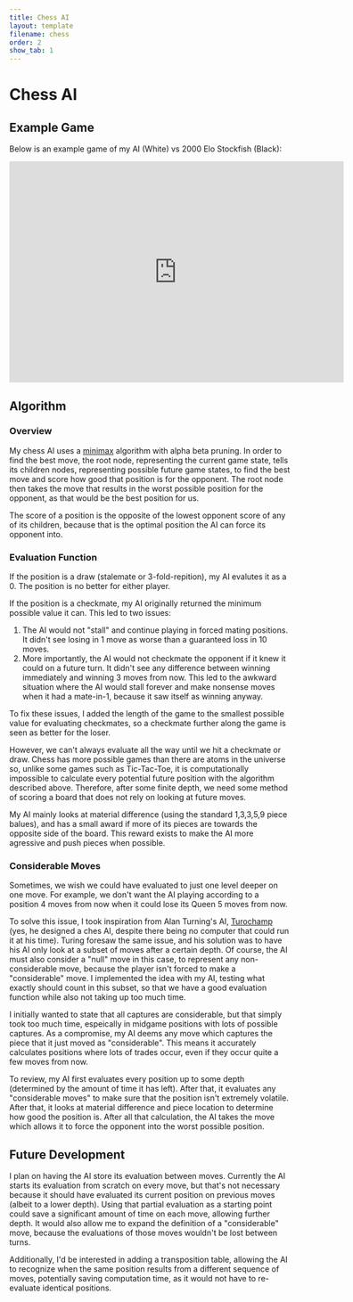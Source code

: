 ```yaml
---
title: Chess AI
layout: template
filename: chess
order: 2
show_tab: 1
--- 
```


# Chess AI

## Example Game
Below is an example game of my AI (White) vs 2000 Elo Stockfish (Black):

<iframe src="https://lichess.org/embed/BHLqEa1J#0?theme=auto&bg=auto"
width=600 height=397 frameborder=0></iframe>

## Algorithm

### Overview
My chess AI uses a [minimax](https://en.wikipedia.org/wiki/Minimax) algorithm with alpha beta pruning. In order to find the best move, the root node, representing the current game state, tells its children nodes, representing possible future game states, to find the best move and score how good that position is for the opponent. The root node then takes the move that results in the worst possible position for the opponent, as that would be the best position for us.

The score of a position is the opposite of the lowest opponent score of any of its children, because that is the optimal position the AI can force its opponent into.

### Evaluation Function
If the position is a draw (stalemate or 3-fold-repition), my AI evalutes it as a 0. The position is no better for either player.

If the position is a checkmate, my AI originally returned the minimum possible value it can. This led to two issues:

1. The AI would not "stall" and continue playing in forced mating positions. It didn't see losing in 1 move as worse than a guaranteed loss in 10 moves.
2. More importantly, the AI would not checkmate the opponent if it knew it could on a future turn. It didn't see any difference between winning immediately and winning 3 moves from now. This led to the awkward situation where the AI would stall forever and make nonsense moves when it had a mate-in-1, because it saw itself as winning anyway.

To fix these issues, I added the length of the game to the smallest possible value for evaluating checkmates, so a checkmate further along the game is seen as better for the loser.

However, we can't always evaluate all the way until we hit a checkmate or draw. Chess has more possible games than there are atoms in the universe so, unlike some games such as Tic-Tac-Toe, it is computationally impossible to calculate every potential future position with the algorithm described above. Therefore, after some finite depth, we need some method of scoring a board that does not rely on looking at future moves.

My AI mainly looks at material difference (using the standard 1,3,3,5,9 piece balues), and has a small award if more of its pieces are towards the opposite side of the board. This reward exists to make the AI more agressive and push pieces when possible.

### Considerable Moves
Sometimes, we wish we could have evaluated to just one level deeper on one move. For example, we don't want the AI playing according to a position 4 moves from now when it could lose its Queen 5 moves from now.

To solve this issue, I took inspiration from Alan Turning's AI, [Turochamp](https://en.wikipedia.org/wiki/Turochamp) (yes, he designed a ches AI, despite there being no computer that could run it at his time). Turing foresaw the same issue, and his solution was to have his AI only look at a subset of moves after a certain depth. Of course, the AI must also consider a "null" move in this case, to represent any non-considerable move, because the player isn't forced to make a "considerable" move. I implemented the idea with my AI, testing what exactly should count in this subset, so that we have a good evaluation function while also not taking up too much time.

I initially wanted to state that all captures are considerable, but that simply took too much time, espeically in midgame positions with lots of possible captures. As a compromise, my AI deems any move which captures the piece that it just moved as "considerable". This means it accurately calculates positions where lots of trades occur, even if they occur quite a few moves from now.

To review, my AI first evaluates every position up to some depth (determined by the amount of time it has left). After that, it evaluates any "considerable moves" to make sure that the position isn't extremely volatile. After that, it looks at material difference and piece location to determine how good the position is. After all that calculation, the AI takes the move which allows it to force the opponent into the worst possible position.

## Future Development
I plan on having the AI store its evaluation between moves. Currently the AI starts its evaluation from scratch on every move, but that's not necessary because it should have evaluated its current position on previous moves (albeit to a lower depth). Using that partial evaluation as a starting point could save a significant amount of time on each move, allowing further depth. It would also allow me to expand the definition of a "considerable" move, because the evaluations of those moves wouldn't be lost between turns.

Additionally, I'd be interested in adding a transposition table, allowing the AI to recognize when the same position results from a different sequence of moves, potentially saving computation time, as it would not have to re-evaluate identical positions.

